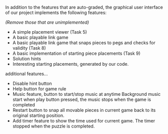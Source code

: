 In addition to the features that are auto-graded, the graphical user interface
of our project implements the following features:

*(Remove those that are unimplemented)*

 - A simple placement viewer (Task 5)
 - A basic playable link game
 - A basic playable link game that snaps pieces to pegs and checks for validity (Task 8)
 - A basic implementation  of starting piece placements (Task 9)
 - Solution hints
 - Interesting starting placements, generated by our code.

additional features...
 - Disable hint button
 - Help button for game rule
 - Music feature, button to start/stop music at anytime
   Background music start when play button pressed, the music stops when the game is completed
 - Restart button to snap all movable pieces in current game back to its original starting position.
 - Add timer feature to show the time used for current game. The timer stopped when the puzzle is completed.


